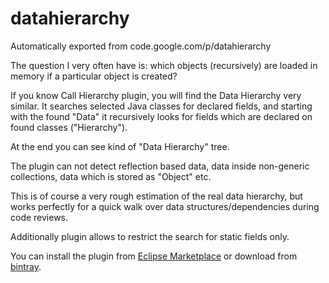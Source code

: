 # datahierarchy
Automatically exported from code.google.com/p/datahierarchy

The question I very often have is: which objects (recursively) are loaded in memory if a particular object is created?

If you know Call Hierarchy plugin, you will find the Data Hierarchy very similar. It searches selected Java classes for declared fields, and starting with the found "Data" it recursively looks for fields which are declared on found classes ("Hierarchy").

At the end you can see kind of "Data Hierarchy" tree.

The plugin can not detect reflection based data, data inside non-generic collections, data which is stored as "Object" etc.

This is of course a very rough estimation of the real data hierarchy, but works perfectly for a quick walk over data structures/dependencies during code reviews.

Additionally plugin allows to restrict the search for static fields only.

You can install the plugin from [Eclipse Marketplace](https://marketplace.eclipse.org/content/data-hierarchy) or download from [bintray](https://bintray.com/iloveeclipse/plugins/DataHierarchy/view/files).
